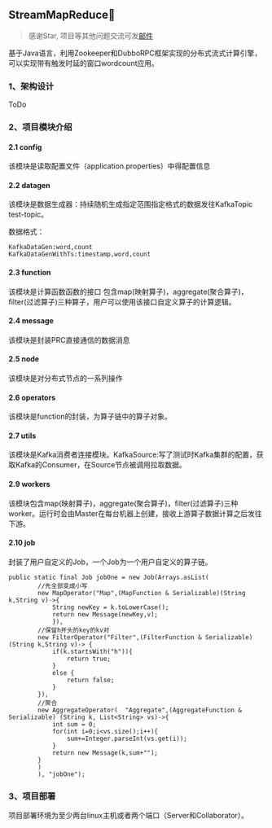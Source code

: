 ## StreamMapReduce🌟
> 感谢Star, 项目等其他问题交流可发[邮件](mailto:toxuan1998@qq.com)

基于Java语言，利用Zookeeper和DubboRPC框架实现的分布式流式计算引擎，可以实现带有触发时延的窗口wordcount应用。

### 1、架构设计

ToDo

### 2、项目模块介绍

#### 2.1 config

该模块是读取配置文件（application.properties）中得配置信息

#### 2.2 datagen

该模块是数据生成器：持续随机生成指定范围指定格式的数据发往KafkaTopic test-topic。

数据格式：

```
KafkaDataGen:word,count
KafkaDataGenWithTs:timestamp,word,count
```

#### 2.3 function

该模块是计算函数函数的接口 包含map(映射算子)，aggregate(聚合算子)，filter(过滤算子)三种算子，用户可以使用该接口自定义算子的计算逻辑。

#### 2.4 message

该模块是封装PRC直接通信的数据消息

#### 2.5 node

该模块是对分布式节点的一系列操作

#### 2.6 operators

该模块是function的封装，为算子链中的算子对象。

#### 2.7 utils

该模块是Kafka消费者连接模块。KafkaSource:写了测试时Kafka集群的配置，获取Kafka的Consumer，在Source节点被调用拉取数据。

#### 2.9 workers

该模块包含map(映射算子)，aggregate(聚合算子)，filter(过滤算子)三种worker。运行时会由Master在每台机器上创建，接收上游算子数据计算之后发往下游。

#### 2.10 job

封装了用户自定义的Job，一个Job为一个用户自定义的算子链。

```
public static final Job jobOne = new Job(Arrays.asList(
        //先全部变成小写
        new MapOperator("Map",(MapFunction & Serializable)(String k,String v)->{
            String newKey = k.toLowerCase();
            return new Message(newKey,v);
            }),
        //保留h开头的key的kv对
        new FilterOperator("Filter",(FilterFunction & Serializable) (String k,String v)-> {
            if(k.startsWith("h")){
                return true;
            }
            else {
                return false;
            }
        }),
        //聚合
        new AggregateOperator(  "Aggregate",(AggregateFunction & Serializable) (String k, List<String> vs)->{
            int sum = 0;
            for(int i=0;i<vs.size();i++){
                sum+=Integer.parseInt(vs.get(i));
            }
            return new Message(k,sum+"");
        }
        )
        ), "jobOne");
```

### 3、项目部署

项目部署环境为至少两台linux主机或者两个端口（Server和Collaborator）。
